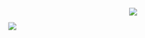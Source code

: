 <p align="center">
  <img  src="https://64.media.tumblr.com/a825b304a310b0097aeb09f74baa027b/ecefbd0890414f80-22/s1280x1920/38342e6b8119fb04885a068c7c7f3b7db157660b.gifv">
</p> 
  <img src="https://komarev.com/ghpvc/?username=your-github-w-rn&color=deb787&abbreviated=true&label=my_lovelies "> </p> 
